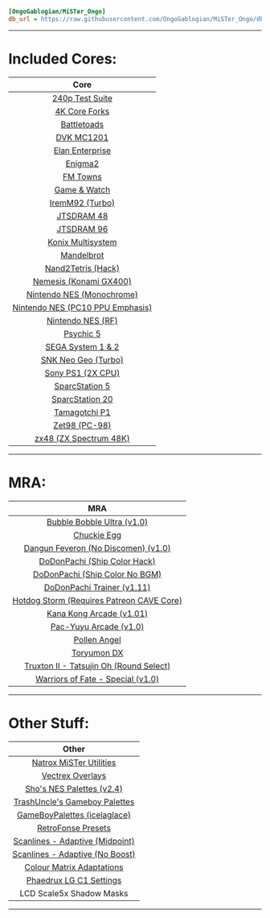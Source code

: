 ```ini
[OngoGablogian/MiSTer_Ongo]
db_url = https://raw.githubusercontent.com/OngoGablogian/MiSTer_Ongo/db/db.json.zip
```
----

# Included Cores:
| Core |
| :---: |
| [240p Test Suite](https://github.com/burabure/240p_MiSTer)                                                                      |
| [4K Core Forks](https://misterfpga.org/viewtopic.php?f=29&t=7357)                                                               |
| [Battletoads](https://github.com/srg320/Arcade-Battletoads_MiSTer)                                                              |
| [DVK MC1201](https://github.com/xolod79/MC1201)                                                                                 |
| [Elan Enterprise](https://misterfpga.org/viewtopic.php?t=4645)                                                                  |
| [Enigma2](https://github.com/nic24-rgb/Enigma2)                                                                                 |
| [FM Towns](http://fpga8801.seesaa.net)                                                                                          |
| [Game & Watch](https://github.com/agg23/fpga-gameandwatch)                                                                      |
| [IremM92 (Turbo)](https://discord.com/channels/647909397477195803/1089922738682089554/1108604187945730049)                      |
| [JTSDRAM 48](https://github.com/jotego/jtbin/tree/master/mister/sdram48)                                                        |
| [JTSDRAM 96](https://github.com/jotego/jtbin/tree/master/mister/sdram96)                                                        |
| [Konix Multisystem](https://github.com/SavourySnaX/MiSTer_KonixMultisystem)                                                     |
| [Mandelbrot](https://github.com/jacquesdriessen/MiSTer-mandelbrot)                                                              |
| [Nand2Tetris (Hack)](https://github.com/sajattack/Hack_MiSTer)                                                                  |
| [Nemesis (Konami GX400)](https://github.com/GX400-Friends/gx400-bin)                                                            |
| [Nintendo NES (Monochrome)](https://x.com/iequalshane/status/1702385984053109018?s=20)                                          |
| [Nintendo NES (PC10 PPU Emphasis)](https://x.com/iequalshane/status/1714695850910175269?s=20)                                   |
| [Nintendo NES (RF)](https://x.com/iequalshane/status/1619921884682002433?s=20)                                                  |
| [Psychic 5](https://github.com/ika-musume/ikacore_Psychic5)                                                                     |
| [SEGA System 1 & 2](https://github.com/blackwine/Arcade-SEGASYS1_MiSTer)                                                        |
| [SNK Neo Geo (Turbo)](https://discord.com/channels/647909397477195803/1075091985007902812/1125865411733377145)                  |
| [Sony PS1 (2X CPU)](https://github.com/RobertPeip/PSX_MiSTer/tree/main/releases)                                                |
| [SparcStation 5](https://github.com/Grabulosaure/ss)                                                                            |
| [SparcStation 20](https://github.com/Grabulosaure/ss)                                                                           |
| [Tamagotchi P1](https://github.com/agg23/fpga-tamagotchi)                                                                       |
| [Zet98 (PC-98)](http://fpga8801.seesaa.net/)                                                                                    |
| [zx48 (ZX Spectrum 48K)](https://github.com/Kyp069/zx48-MiSTer)                                                                 |

----

# MRA:
| MRA |
| :---: |
| [Bubble Bobble Ultra (v1.0)](https://www.romhacking.net/hacks/754)              |
| [Chuckie Egg](https://arlagames.itch.io/chuckie-egg-arcade)                     |
| [Dangun Feveron (No Discomen) (v1.0)](https://www.romhacking.net/hacks/7544)    |
| [DoDonPachi (Ship Color Hack)](https://epozzobon.it/re/ddonpach/patcher)        |
| [DoDonPachi (Ship Color No BGM)](https://epozzobon.it/re/ddonpach/patcher)      |
| [DoDonPachi Trainer (v1.11)](https://github.com/alamone/ddonpachj-trainer)      |
| [Hotdog Storm (Requires Patreon CAVE Core)](https://www.patreon.com/nullobject) |
| [Kana Kong Arcade (v1.01)](https://www.romhacking.net/hacks/6689)               |
| [Pac-Yuyu Arcade (v1.0)](https://www.romhacking.net/hacks/6695)                 |
| [Pollen Angel](https://arlagames.itch.io/pollen-angel-pacman-hardware)          |
| [Toryumon DX](https://www.romhacking.net/hacks/8319/)                           |
| [Truxton II - Tatsujin Oh (Round Select)](http://alamone.net/)                  |
| [Warriors of Fate - Special (v1.0)](https://www.romhacking.net/hacks/7550)      |

----

# Other Stuff:
| Other |
| :---: |
| [Natrox MiSTer Utilities](https://github.com/Natrox/MiSTer_Utils_Natrox)                                                  |
| [Vectrex Overlays](https://github.com/MiSTer-devel/Vectrex_MiSTer/tree/master/overlays)                                   |
| [Sho's NES Palettes (v2.4)](https://archive.org/details/nes-palettes-v-2.4)                                               |
| [TrashUncle's Gameboy Palettes](https://github.com/trashuncle/Gameboy_Palettes)                                           |
| [GameBoyPalettes (icelaglace)](https://github.com/icelaglace/GameBoyPalettes)                                             |
| [RetroFonse Presets](https://twitter.com/retrofonse/status/1602172002017517571?s=20)                                      |
| [Scanlines - Adaptive (Midpoint)](https://discord.com/channels/647909397477195803/811089485495402497/1074842158722465883) |
| [Scanlines - Adaptive (No Boost)](https://discord.com/channels/647909397477195803/811089485495402497/962786206029058179)  |
| [Colour Matrix Adaptations](https://github.com/danmons/colour_matrix_adaptations)                                         |
| [Phaedrux LG C1 Settings](https://discord.com/channels/647909397477195803/647909398072655907/1082827830913671169)         |
| LCD Scale5x Shadow Masks                                                                                                  |

----
